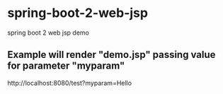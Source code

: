 # spring-boot-2-web-jsp
spring boot 2 web jsp demo

## Example will render "demo.jsp" passing value for parameter "myparam"
http://localhost:8080/test?myparam=Hello
